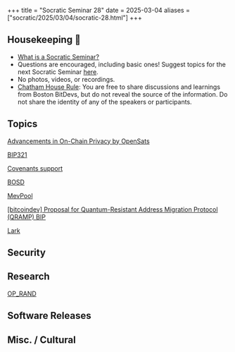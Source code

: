+++
title = "Socratic Seminar 28"
date = 2025-03-04
aliases = ["socratic/2025/03/04/socratic-28.html"]
+++

## Housekeeping 🧹

- [What is a Socratic Seminar?](https://bitdevs.org/about#socratic-seminars)
- Questions are encouraged, including basic ones! Suggest topics for the next Socratic Seminar [here](https://github.com/0xBEEFCAF3/bostonbitdevs/issues/new).
- No photos, videos, or recordings.
- [Chatham House Rule](https://www.chathamhouse.org/about-us/chatham-house-rule): You are free to share discussions and learnings from Boston BitDevs, but do not reveal the source of the information. Do not share the identity of any of the speakers or participants.

## Topics

[Advancements in On-Chain Privacy by OpenSats](https://opensats.org/blog/developing-advancements-in-onchain-privacy)

[BIP321](https://github.com/bitcoin/bips/pull/1555)

[Covenants support](https://en.bitcoin.it/w/index.php?title=Covenants_support&modqueued=1)

[BOSD](https://groups.google.com/g/bitcoindev/c/vR54BzC3pIQ/m/1z8xJTOOAAAJ)

[MevPool](https://github.com/mevpool/mevpool/blob/main/mevpool-marketplace.md)

[[bitcoindev] Proposal for Quantum-Resistant Address Migration Protocol (QRAMP) BIP](https://groups.google.com/g/bitcoindev/c/8PM6iZCeDMc/m/uLBfUNvoAQAJ?utm_medium=email&utm_source=footer)

[Lark](https://github.com/sparrowwallet/lark)

## Security

## Research

[OP_RAND](https://arxiv.org/pdf/2501.16451)

## Software Releases

## Misc. / Cultural
